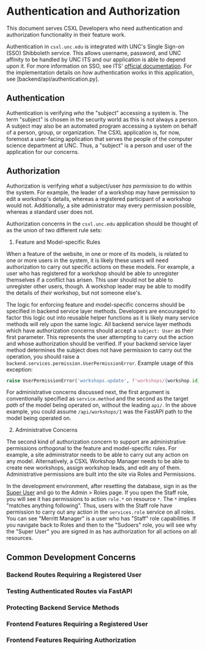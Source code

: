 # Authentication and Authorization

This document serves CSXL Developers who need authentication and authorization functionality
in their feature work.

Authentication in `csxl.unc.edu` is integrated with UNC's Single Sign-on (SSO) Shibboleth
service. This allows username, password, and UNC affinity to be handled by UNC ITS and
our application is able to depend upon it. For more information on SSO, see ITS' [official
documentation](https://its.unc.edu/2017/07/24/shibboleth/). For the implementation details
on _how_ authentication works in this application, see [backend/api/authentication.py].

## Authentication

Authentication is verifying _who_ the "subject" accessing a system is. The term "subject" is
chosen in the security world as this is not always a person. A subject may also be an automated 
program accessing a system on behalf of a person, group, or organization. The CSXL application 
is, for now, foremost a user-facing application that serves the people of the computer science 
department at UNC. Thus, a "subject" is a person and user of the application for our concerns.

## Authorization

Authorization is verifying _what_ a subject/user _has permission_ to do within the system.
For example, the leader of a workshop may have permission to edit a workshop's details,
whereas a registered participant of a workshop would not. Additionally, a site administrator
may every permission possible, whereas a standard user does not.

Authorization concerns in the `csxl.unc.edu` application should be thought of as the union
of two different rule sets:

1. Feature and Model-specific Rules

When a feature of the website, in one or more of its models, is related to one or more
users in the system, it is likely these users will need authorization to carry out specific
actions on these models. For example, a user who has registered for a workshop should
be able to unregister themselves if a conflict has arisen. This user should not be able to
unregister other users, though. A workshop leader may be able to modify the details of
_their_ workshop, but not someone else's.

The logic for enforcing feature and model-specific concerns should be specified in 
backend service layer methods. Developers are encouraged to factor this logic out into
reusable helper functions as it is likely many service methods will rely upon the same
logic. All backend service layer methods which have authorization concerns should accept 
a `subject: User` as their first parameter. This represents the user attempting to
carry out the action and whose authorization should be verified.  If your backend service 
layer method determines the subject does not have permission to carry out the operation,
you should raise a `backend.services.permission.UserPermissionError`. Example usage
of this exception:

```python
raise UserPermissionError('workshops.update', f'workshops/{workshop.id}`)
```

For administrative concerns discussed next, the first argument is conventionally specified 
as `service.method` and the second as the target _path_ of the model being operated on,
without the leading `api/`.  In the above example, you could assume `/api/workshops/1` was
the FastAPI path to the model being operated on.

2. Administrative Concerns

The second kind of authorization concern to support are administrative permissions orthogonal
to the feature and model-specific rules. For example, a site administrator needs to be
able to carry out any action on any model. Alternatively, a CSXL Workshop Manager needs
to be able to create new workshops, assign workshop leads, and edit any of them. Administrative
permissions are built into the site via Roles and Permissions.

In the development environment, after resetting the database, sign in as the [Super User](http://localhost:1560/auth/as/root/999999999) and go to the Admin > Roles page. If you open the Staff
role, you will see it has permissions to action `role.*` on resource `*`. The `*` implies 
"matches anything following". Thus, users with the Staff role have permission to carry out
any action in the `services.role` service on all roles. You can see "Merritt Manager" is a user
who has "Staff" role capabilities. If you navigate back to Roles and then to the "Sudoers" role,
you will see why the "Super User" you are signed in as has authorization for all actions on
all resources.



## Common Development Concerns

### Backend Routes Requiring a Registered User

### Testing Authenticated Routes via FastAPI

### Protecting Backend Service Methods

### Frontend Features Requiring a Registered User

### Frontend Features Requiring Authorization
